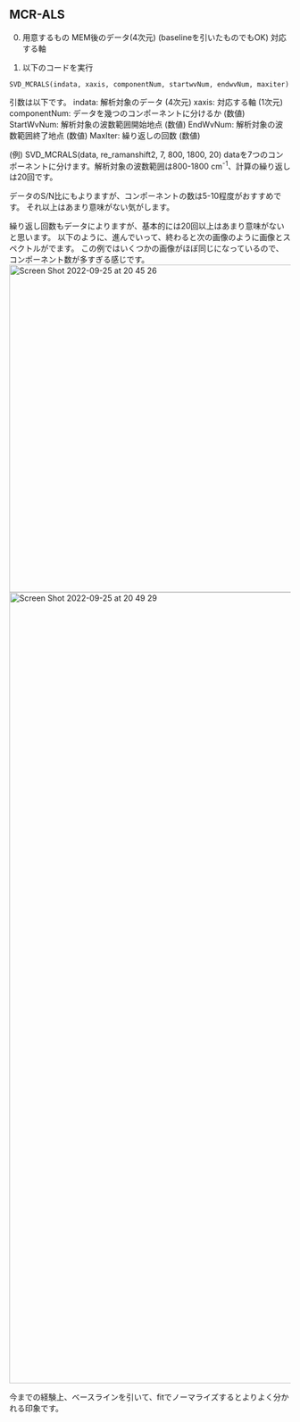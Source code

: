 ## MCR-ALS

0. 用意するもの
MEM後のデータ(4次元) (baselineを引いたものでもOK)
対応する軸  


1. 以下のコードを実行
```Igor
SVD_MCRALS(indata, xaxis, componentNum, startwvNum, endwvNum, maxiter)
```

引数は以下です。
indata: 解析対象のデータ (4次元)
xaxis: 対応する軸 (1次元)
componentNum: データを幾つのコンポーネントに分けるか (数値)
StartWvNum: 解析対象の波数範囲開始地点 (数値)
EndWvNum: 解析対象の波数範囲終了地点 (数値) 
MaxIter: 繰り返しの回数 (数値)

(例)
SVD_MCRALS(data, re_ramanshift2, 7, 800, 1800, 20)
dataを7つのコンポーネントに分けます。解析対象の波数範囲は800-1800 cm<sup>-1</sup>、計算の繰り返しは20回です。

データのS/N比にもよりますが、コンポーネントの数は5-10程度がおすすめです。
それ以上はあまり意味がない気がします。

繰り返し回数もデータによりますが、基本的には20回以上はあまり意味がないと思います。
以下のように、進んでいって、終わると次の画像のように画像とスペクトルがでます。
この例ではいくつかの画像がほぼ同じになっているので、コンポーネント数が多すぎる感じです。
<img width="587" alt="Screen Shot 2022-09-25 at 20 45 26" src="https://user-images.githubusercontent.com/59829168/192141981-2c4d83bc-fc83-40a8-8266-cf8496c554c5.png">
<img width="1418" alt="Screen Shot 2022-09-25 at 20 49 29" src="https://user-images.githubusercontent.com/59829168/192141986-158a1579-67be-4b0c-9b37-4c6d4220be58.png">


今までの経験上、ベースラインを引いて、fitでノーマライズするとよりよく分かれる印象です。

